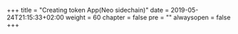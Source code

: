 +++
title = "Creating token App(Neo sidechain)"
date = 2019-05-24T21:15:33+02:00
weight = 60
chapter = false
pre = ""
alwaysopen = false
+++ 
